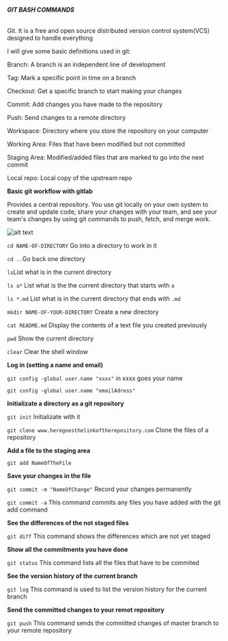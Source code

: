###### **GIT BASH COMMANDS**

Git. It is a free and open source distributed version control system(VCS) designed to handle everything

I will give some basic definitions used in git:

Branch: A branch is an independent line of development

Tag: Mark a specific point in time on a branch

Checkout: Get a specific branch to start making your changes 

Commit: Add changes you have made to the repository

Push: Send changes to a remote directory

Workspace: Directory where you store the repository on your computer

Working Area: Files that have been modified but not committed

Staging Area: Modified/added files that are marked to go into the next commit

Local repo: Local copy of the upstream repo

**Basic git workflow with gitlab**

Provides a central repository. You use git locally on your own system to create and update code, share your changes with your team, and see your team's changes by using git commands to push, fetch, and merge work.


![alt text](shorturl.at/ruyO8)



`cd NAME-OF-DIRECTORY` Go into a directory to work in it

`cd ..`Go back one directory

`ls`List what is in the current directory

`ls a*`  List what is the the current directory that starts with `a`

`ls *.md`  List what is in the current directory that ends with `.md`

`mkdir NAME-OF-YOUR-DIRECTORY`  Create a new directory

`cat README.md` Display the contents of a text file you created previously

`pwd`  Show the current directory

`clear`  Clear the shell window







**Log in (setting a name and email)**

`git config -global user.name "xxxx"` in xxxx goes your name

`git config -global user.name "emailAdress"`


**Initializate a directory as a git repository**

`git init` Initializate with it

`git clone www.heregoesthelinkoftherepository.com`  Clone the files of a repository


**Add a file to the staging area**

`git add NameOfTheFile`




**Save your changes in the file**

`git commit -m "NameOfChange"` Record your changes permanently

`git commit -a` This command commits any files you have added with the git add command


**See the differences of the not staged files**

`git diff` This command shows the differences which are not yet staged


**Show all the commitments you have done**

`git status` This command lists all the files that have to be commited


**See the version history of the current branch**

`git log`  This command is used to list the version history for the current branch


**Send the committed changes to your remot repository**

`git push` This command sends the committed changes of master branch to your remote repository



